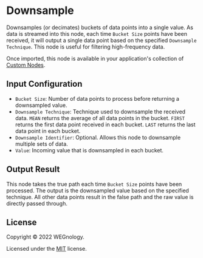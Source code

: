 # Downsample

Downsamples (or decimates) buckets of data points into a single value. As data is streamed into this node, each time `Bucket Size` points have been received, it will output a single data point based on the specified `Downsample Technique`. This node is useful for filtering high-frequency data.

Once imported, this node is available in your application's collection of [Custom Nodes](https://docs.app.wnology.io/workflows/custom-nodes/overview/).

## Input Configuration

* `Bucket Size`: Number of data points to process before returning a downsampled value.
* `Downsample Technique`: Technique used to downsample the received data. `MEAN` returns the average of all data points in the bucket. `FIRST` returns the first data point received in each bucket. `LAST` returns the last data point in each bucket.
* `Downsample Identifier`: Optional. Allows this node to downsample multiple sets of data.
* `Value`: Incoming value that is downsampled in each bucket.

## Output Result

This node takes the true path each time `Bucket Size` points have been processed. The output is the downsampled value based on the specified technique. All other data points result in the false path and the raw value is directly passed through.

## License

Copyright &copy; 2022 WEGnology.

Licensed under the [MIT](https://github.com/WEGnology/wegnology-templates/blob/master/LICENSE.txt) license.